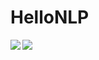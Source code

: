 
# HelloNLP  

<a href="https://lon9.github.io">
<img align="left" src="https://github-readme-stats.vercel.app/api?username=hellonlp&count_private=true&show_icons=true&theme=dark" />
</a>
<a href="https://lon9.github.io">
<img align="left" src="https://github-readme-stats.vercel.app/api/top-langs/?username=hellonlp&theme=dark&hide=contribs,prs" />
</a>
